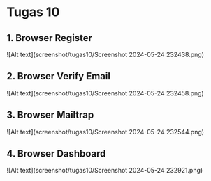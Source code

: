 # Tugas 10

## 1. Browser Register

![Alt text](screenshot/tugas10/Screenshot 2024-05-24 232438.png)

## 2. Browser Verify Email

![Alt text](screenshot/tugas10/Screenshot 2024-05-24 232458.png)

## 3. Browser Mailtrap

![Alt text](screenshot/tugas10/Screenshot 2024-05-24 232544.png)

## 4. Browser Dashboard

![Alt text](screenshot/tugas10/Screenshot 2024-05-24 232921.png)
